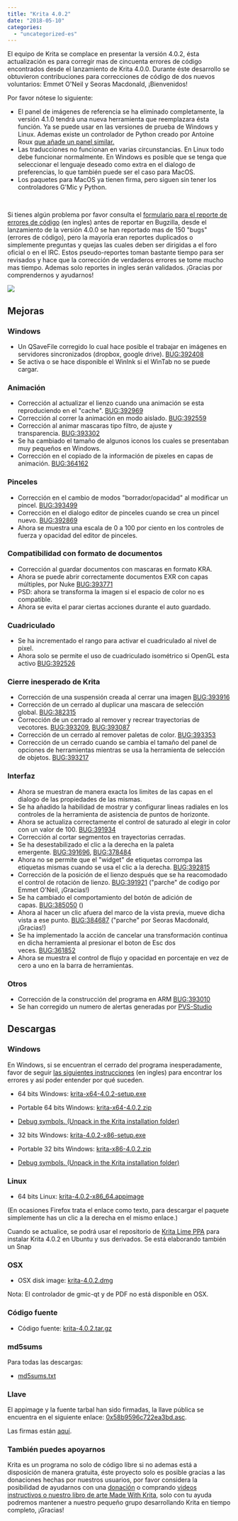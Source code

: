 ```yaml
---
title: "Krita 4.0.2"
date: "2018-05-10"
categories: 
  - "uncategorized-es"
---
```


El equipo de Krita se complace en presentar la versión 4.0.2, ésta actualización es para corregir mas de cincuenta errores de código encontrados desde el lanzamiento de Krita 4.0.0. Durante éste desarrollo se obtuvieron contribuciones para correcciones de código de dos nuevos voluntarios: Emmet O'Neil y Seoras Macdonald, ¡Bienvenidos!

Por favor nótese lo siguiente:

- El panel de imágenes de referencia se ha eliminado completamente, la versión 4.1.0 tendrá una nueva herramienta que reemplazara ésta función. Ya se puede usar en las versiones de prueba de Windows y Linux. Ademas existe un controlador de Python creado por Antoine Roux [que añade un panel similar.](https://github.com/antoine-roux/krita-plugin-reference)
- Las traducciones no funcionan en varias circunstancias. En Linux todo debe funcionar normalmente. En Windows es posible que se tenga que seleccionar el lenguaje deseado como extra en el dialogo de preferencias, lo que también puede ser el caso para MacOS.
- Los paquetes para MacOS ya tienen firma, pero siguen sin tener los controladores G'Mic y Python.

 

Si tienes algún problema por favor consulta el [formulario para el reporte de errores de código](https://phabricator.kde.org/T7492) (en ingles) antes de reportar en Bugzilla, desde el lanzamiento de la versión 4.0.0 se han reportado mas de 150 "bugs" (errores de código), pero la mayoría eran reportes duplicados o simplemente preguntas y quejas las cuales deben ser dirigidas a el foro oficial o en el IRC. Estos pseudo-reportes toman bastante tiempo para ser revisados y hace que la corrección de verdaderos errores se tome mucho mas tiempo. Ademas solo reportes in ingles serán validados. ¡Gracias por comprendernos y ayudarnos!

[![](/images/posts/2018/kiki_4.0_sm-1-1024x463.png)](/images/posts/2018/kiki_4.0_sm-1-1024x463.png)

## Mejoras

### Windows

- Un QSaveFile corregido lo cual hace posible el trabajar en imágenes en servidores sincronizados (dropbox, google drive). [BUG:392408](https://bugs.kde.org/show_bug.cgi?id=392408)
- Se activa o se hace disponible el WinInk si el WinTab no se puede cargar.

### Animación

- Corrección al actualizar el lienzo cuando una animación se esta reproduciendo en el "cache". [BUG:392969](https://bugs.kde.org/show_bug.cgi?id=392069)
- Corrección al correr la animación en modo aislado. [BUG:392559](https://bugs.kde.org/show_bug.cgi?id=392559)
- Corrección al animar mascaras tipo filtro, de ajuste y transparencia. [BUG:393302](https://bugs.kde.org/show_bug.cgi?id=393302)
- Se ha cambiado el tamaño de algunos iconos los cuales se presentaban muy pequeños en Windows.
- Corrección en el copiado de la información de pixeles en capas de animación. [BUG:364162](https://bugs.kde.org/show_bug.cgi?id=364162)

### Pinceles

- Corrección en el cambio de modos "borrador/opacidad" al modificar un pincel. [BUG:393499](https://bugs.kde.org/show_bug.cgi?id=393499)
- Corrección en el dialogo editor de pinceles cuando se crea un pincel nuevo. [BUG:392869](https://bugs.kde.org/show_bug.cgi?id=392869)
- Ahora se muestra una escala de 0 a 100 por ciento en los controles de fuerza y opacidad del editor de pinceles.

### Compatibilidad con formato de documentos

- Corrección al guardar documentos con mascaras en formato KRA.
- Ahora se puede abrir correctamente documentos EXR con capas múltiples, por Nuke [BUG:393771](https://bugs.kde.org/show_bug.cgi?id=393771)
- PSD: ahora se transforma la imagen si el espacio de color no es compatible.
- Ahora se evita el parar ciertas acciones durante el auto guardado.

### Cuadriculado

- Se ha incrementado el rango para activar el cuadriculado al nivel de pixel.
- Ahora solo se permite el uso de cuadriculado isométrico si OpenGL esta activo [BUG:392526](https://bugs.kde.org/show_bug.cgi?id=392526)

### Cierre inesperado de Krita

- Corrección de una suspensión creada al cerrar una imagen [BUG:393916](https://bugs.kde.org/show_bug.cgi?id=393916)
- Corrección de un cerrado al duplicar una mascara de selección global. [BUG:382315](https://bugs.kde.org/show_bug.cgi?id=382315)
- Corrección de un cerrado al remover y recrear trayectorias de vecotores. [BUG:393209](https://bugs.kde.org/show_bug.cgi?id=393209), [BUG:393087](https://bugs.kde.org/show_bug.cgi?id=393087)
- Corrección de un cerrado al remover paletas de color. [BUG:393353](https://bugs.kde.org/show_bug.cgi?id=393353)
- Corrección de un cerrado cuando se cambia el tamaño del panel de opciones de herramientas mientras se usa la herramienta de selección de objetos. [BUG:393217](https://bugs.kde.org/show_bug.cgi?id=393217)

### Interfaz

- Ahora se muestran de manera exacta los limites de las capas en el dialogo de las propiedades de las mismas.
- Se ha añadido la habilidad de mostrar y configurar lineas radiales en los controles de la herramienta de asistencia de puntos de horizonte.
- Ahora se actualiza correctamente el control de saturado al elegir in color con un valor de 100. [BUG:391934](https://bugs.kde.org/show_bug.cgi?id=391934)
- Corrección al cortar segmentos en trayectorias cerradas.
- Se ha desestabilizado el clic a la derecha en la paleta emergente. [BUG:391696](https://bugs.kde.org/show_bug.cgi?id=391696), [BUG:378484](https://bugs.kde.org/show_bug.cgi?id=378484)
- Ahora no se permite que el "widget" de etiquetas corrompa las etiquetas mismas cuando se usa el clic a la derecha. [BUG:392815](https://bugs.kde.org/show_bug.cgi?id=392815)
- Corrección de la posición de el lienzo después que se ha reacomodado el control de rotación de lienzo. [BUG:391921](https://bugs.kde.org/show_bug.cgi?id=391921) ("parche" de codigo por Emmet O'Neil, ¡Gracias!)
- Se ha cambiado el comportamiento del botón de adición de capas. [BUG:385050](https://bugs.kde.org/show_bug.cgi?id=385050) ()
- Ahora al hacer un clic afuera del marco de la vista previa, mueve dicha vista a ese punto. [BUG:384687](https://bugs.kde.org/show_bug.cgi?id=384687) ("parche" por Seoras Macdonald, ¡Gracias!)
- Se ha implementado la acción de cancelar una transformación continua en dicha herramienta al presionar el boton de Esc dos veces. [BUG:361852](https://bugs.kde.org/show_bug.cgi?id=361852)
- Ahora se muestra el control de flujo y opacidad en porcentaje en vez de cero a uno en la barra de herramientas.

### Otros

- Corrección de la construcción del programa en ARM [BUG:393010](https://bugs.kde.org/show_bug.cgi?id=393010)
- Se han corregido un numero de alertas generadas por [PVS-Studio](https://www.viva64.com/en/pvs-studio/)

## Descargas

### Windows

En Windows, si se encuentran el cerrado del programa inesperadamente, favor de seguir [las siguientes instrucciones](https://docs.krita.org/Dr._Mingw_debugger) (en ingles) para encontrar los errores y así poder entender por qué suceden.

- 64 bits Windows: [krita-x64-4.0.2-setup.exe](https://download.kde.org/stable/krita/4.0.2/krita-x64-4.0.2-setup.exe)
- Portable 64 bits Windows: [krita-x64-4.0.2.zip](https://download.kde.org/stable/krita/4.0.2/krita-x64-4.0.2.zip)
- [Debug symbols. (Unpack in the Krita installation folder)](https://download.kde.org/stable/krita/4.0.2/krita-x64-4.0.2-dbg.zip)

- 32 bits Windows: [krita-4.0.2-x86-setup.exe](https://download.kde.org/stable/krita/4.0.2/krita-x86-4.0.2-setup.exe)
- Portable 32 bits Windows: [krita-x86-4.0.2.zip](https://download.kde.org/stable/krita/4.0.2/krita-x86-4.0.2.zip)
- [Debug symbols. (Unpack in the Krita installation folder)](https://download.kde.org/stable/krita/4.0.2/krita-x86-4.0.2-dbg.zip)

### Linux

- 64 bits Linux: [krita-4.0.2-x86_64.appimage](https://download.kde.org/stable/krita/4.0.2/krita-4.0.2-x86_64.appimage)

(En ocasiones Firefox trata el enlace como texto, para descargar el paquete simplemente has un clic a la derecha en el mismo enlace.)

Cuando se actualice, se podrá usar el repositorio de [Krita Lime PPA](https://launchpad.net/~kritalime/+archive/ubuntu/ppa) para instalar Krita 4.0.2 en Ubuntu y sus derivados. Se está elaborando también un Snap

### OSX

- OSX disk image: [krita-4.0.2.dmg](https://download.kde.org/stable/krita/4.0.2/krita-4.0.2.dmg)

Nota: El controlador de gmic-qt y de PDF no está disponible en OSX.

### Código fuente

- Código fuente: [krita-4.0.2.tar.gz](https://download.kde.org/stable/krita/4.0.2/krita-4.0.2.tar.gz)

### md5sums

Para todas las descargas:

- [md5sums.txt](https://download.kde.org/unstable/krita/3.2.0-beta.1/md5sums.txt)

### Llave

El appimage y la fuente tarbal han sido firmadas, la llave pública se encuentra en el siguiente enlace: [0x58b9596c722ea3bd.asc](https://share.kde.org/index.php/s/fJ99V5mZvuyD0z8).

Las firmas están [aquí](http://download.kde.org/unstable/krita/3.1.3-beta.1).

### También puedes apoyarnos

Krita es un programa no solo de código libre si no ademas está a disposición de manera gratuita, éste proyecto solo es posible gracias a las donaciones hechas por nuestros usuarios, por favor considera la posibilidad de ayudarnos con una [donación](https://krita.org/en/support-us/donations/) o comprando [videos instructivos o nuestro libro de arte Made With Krita](https://krita.org/es/item/krita-3-2-0/%22https://krita.org/en/support-us/shop), solo con tu ayuda podremos mantener a nuestro pequeño grupo desarrollando Krita en tiempo completo, ¡Gracias!
